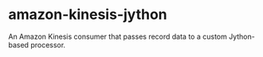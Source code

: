 amazon-kinesis-jython
=====================

An Amazon Kinesis consumer that passes record data to a custom Jython-based processor.
